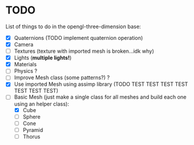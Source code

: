 # TODO

List of things to do in the opengl-three-dimension base:

- [x] Quaternions (TODO implement quaternion operation)
- [x] Camera 
- [ ] Textures (texture with imported mesh is broken...idk why)
- [x] Lights (**multiple lights!**)
- [x] Materials
- [ ] Physics ?
- [ ] Improve Mesh class (some patterns?) ?
- [x] Use imported Mesh using assimp library (TODO TEST TEST TEST TEST TEST TEST TEST)
- [ ] Basic Mesh (just make a single class for all meshes and build each one using an helper class):
    - [x] Cube
    - [ ] Sphere
    - [ ] Cone
    - [ ] Pyramid
    - [ ] Thorus
